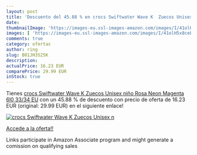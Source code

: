 ```yaml
---
layout: post
title: 'Descuento del 45.88 % en crocs Swiftwater Wave K  Zuecos Unisex n'
date: 
thumbnailImage: 'https://images-eu.ssl-images-amazon.com/images/I/41olH5x8ceL._SL200_.jpg'
images: [ 'https://images-eu.ssl-images-amazon.com/images/I/41olH5x8ceL._SL200_.jpg' ]
comments: true
category: ofertas
author: ring
slug: B01JH3S25K
description:
actualPrice: 16.23 EUR
comparePrice: 29.99 EUR
inStock: true
---
```


Tienes [crocs Swiftwater Wave K  Zuecos Unisex niño  Rosa  Neon Magenta 6l0   33/34 EU](https://www.amazon.es/dp/B01JH3S25K/?tag=tolees-21) con un 45.88 % de descuento con precio de oferta de 16.23 EUR (original: 29.99 EUR) en el siguiente enlace!

[![crocs Swiftwater Wave K  Zuecos Unisex n](https://images-eu.ssl-images-amazon.com/images/I/41olH5x8ceL._SL200_.jpg)](https://www.amazon.es/dp/B01JH3S25K/?tag=tolees-21)

[Accede a la oferta!!](https://www.amazon.es/dp/B01JH3S25K/?tag=tolees-21)

Links participate in Amazon Associate program and might generate a comission on qualifying sales


